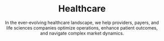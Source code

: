 ---
layout: industry
order: 2
title: Healthcare
subtitle: "In the ever-evolving healthcare landscape, we help providers, payers, and life sciences companies optimize operations, enhance patient outcomes, and navigate complex market dynamics."
intro: "In the ever-evolving healthcare landscape, SLKone helps providers, payers, and life sciences companies optimize operations, enhance patient outcomes, and navigate complex market dynamics. Our deep industry knowledge, combined with our data-driven approach, enables us to deliver tangible results in this intricate sector."
blurb-intro: "Navigate the healthcare landscape with SLKone's expert guidance and innovative solutions."
landscape-title: "The Healthcare Landscape"
landscape-intro: "The healthcare industry is undergoing rapid transformation, driven by:"
landscape:
    - "Shift towards value-based care models"
    - "Increasing role of technology in healthcare delivery"
    - "Growing focus on patient experience and engagement"
    - "Rising costs and pressure for operational efficiency"
    - "Evolving regulatory landscape and reimbursement models"
landscape-conclusion: "These trends create both challenges and opportunities for healthcare organizations across all sub-sectors."
approach-title: "Our Approach"
approach-intro: "SLKone takes a holistic view of healthcare organizations, addressing challenges across operations, finance, and strategy. We leverage our cross-sector insights to bring innovative solutions to persistent industry problems. Our approach integrates:"
approach:
  - point: "Advanced Data Analytics"
    description: "Harnessing the power of healthcare data to drive informed decision-making"
    icon: "fa-solid fa-check"
  - point: "Process Optimization"
    description: "Streamlining operations to improve efficiency and reduce costs"
    icon: "fa-solid fa-check"
  - point: "Strategic Planning"
    description: "Developing robust strategies to navigate market changes and drive growth"
    icon: "fa-solid fa-check"
  - point: "Change Management"
    description: "Ensuring successful implementation and adoption of new initiatives"
    icon: "fa-solid fa-check"
  - point: "Financial Performance Improvement"
    description: "Optimizing revenue cycles and cost structures"
    icon: "fa-solid fa-check"
why_choose:
  - point: "Industry Expertise"
    description: "Deep understanding of healthcare ecosystem dynamics and interdependencies"
    icon: "fa-solid fa-user-tie"
  - point: "Cross-functional expertise"
    description: "Spanning operations, finance, strategy, and technology"
    icon: "fa-solid fa-arrows-cross"
  - point: "Proven track record"
    description: "Delivering measurable results in complex healthcare environments"
    icon: "fa-solid fa-trophy"
  - point: "Cross-industry insights"
    description: "Ability to leverage cross-industry insights for innovative healthcare solutions"
    icon: "fa-solid fa-arrows-left-right"
  - point: "Data-driven approach"
    description: "Combined with industry-specific knowledge"
    icon: "fa-solid fa-chart-candlestick"
  - point: "Collaborative working style"
    description: "Ensures knowledge transfer and sustainable improvements"
    icon: "fa-solid fa-wrench"
  - point: "Practical methodology"
    description: "Adapts to the rapidly changing healthcare landscape"
    icon: "fa-solid fa-diagram-project"
cta_title: "Ready to transform your healthcare organization?"
cta: "Contact SLKone today to learn how our tailored solutions can help you navigate industry challenges, drive operational excellence, and achieve sustainable growth in the evolving healthcare landscape."
icon: "fa-solid fa-heart"
color: "coral"
background_image: "/assets/images/backgrounds/healthcare.webp"
permalink: /industries/healthcare
---